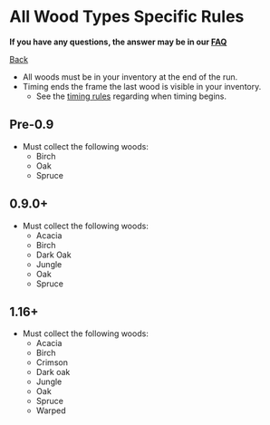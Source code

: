 # All Wood Types Specific Rules

**If you have any questions, the answer may be in our
[FAQ](https://www.speedrun.com/mcbe/thread/vdv9t)**

[Back](../README.md)

* All woods must be in your inventory at the end of the run.
* Timing ends the frame the last wood is visible in your inventory.
	- See the [timing rules](../global/README.md#timing-rules) regarding
	when timing begins.

## Pre-0.9

* Must collect the following woods:
	- Birch
	- Oak
	- Spruce

## 0.9.0+

* Must collect the following woods:
	- Acacia
	- Birch
	- Dark Oak
	- Jungle
	- Oak
	- Spruce

## 1.16+

* Must collect the following woods:
	- Acacia
	- Birch
	- Crimson
	- Dark oak
	- Jungle
	- Oak
	- Spruce
	- Warped
